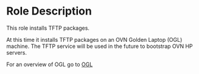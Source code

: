 # Role Description 

This role installs TFTP packages.

At this time it installs TFTP packages on
an OVN Golden Laptop (OGL) machine. The TFTP service will be used
in the future to bootstrap OVN HP servers.

For an overview of OGL go to [OGL](../../ansible_golden_laptop/README.md)





